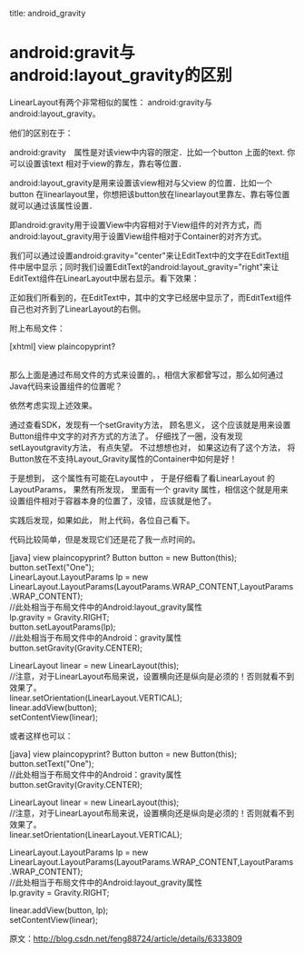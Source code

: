 title: android_gravity 

#  android:gravit与android:layout_gravity的区别 

LinearLayout有两个非常相似的属性：
android:gravity与android:layout_gravity。
 
他们的区别在于：
 
android:gravity　属性是对该view中内容的限定．比如一个button 上面的text. 你可以设置该text 相对于view的靠左，靠右等位置．


android:layout_gravity是用来设置该view相对与父view 的位置．比如一个button 在linearlayout里，你想把该button放在linearlayout里靠左、靠右等位置就可以通过该属性设置． 
 
即android:gravity用于设置View中内容相对于View组件的对齐方式，而android:layout_gravity用于设置View组件相对于Container的对齐方式。


 我们可以通过设置android:gravity="center"来让EditText中的文字在EditText组件中居中显示；同时我们设置EditText的android:layout_gravity="right"来让EditText组件在LinearLayout中居右显示。看下效果：


 
正如我们所看到的，在EditText中，其中的文字已经居中显示了，而EditText组件自己也对齐到了LinearLayout的右侧。
 
附上布局文件：
 
[xhtml] view plaincopyprint?
<LinearLayout  
   xmlns:android="http://schemas.android.com/apk/res/android"  
    android:orientation="vertical"  
    android:layout_width="fill_parent"  
    android:layout_height="fill_parent">  
    <EditText  
        android:layout_width="wrap_content"  
        android:gravity="center"  
        android:layout_height="wrap_content"  
        android:text="one"  
        android:layout_gravity="right"/>  
</LinearLayout>  
 
 
 
 
那么上面是通过布局文件的方式来设置的。，相信大家都曾写过，那么如何通过Java代码来设置组件的位置呢？
 
依然考虑实现上述效果。
 
通过查看SDK，发现有一个setGravity方法， 顾名思义， 这个应该就是用来设置Button组件中文字的对齐方式的方法了。
仔细找了一圈，没有发现setLayoutgravity方法， 有点失望。 不过想想也对， 如果这边有了这个方法， 将Button放在不支持Layout_Gravity属性的Container中如何是好！ 
 
于是想到， 这个属性有可能在Layout中 ， 于是仔细看了看LinearLayout 的 LayoutParams， 果然有所发现， 里面有一个 gravity 属性，相信这个就是用来设置组件相对于容器本身的位置了，没错，应该就是他了。
 
实践后发现，如果如此， 附上代码，各位自己看下。
 
 
 
代码比较简单，但是发现它们还是花了我一点时间的。
 
[java] view plaincopyprint?
Button button  = new Button(this);  
button.setText("One");  
LinearLayout.LayoutParams lp = new LinearLayout.LayoutParams(LayoutParams.WRAP_CONTENT,LayoutParams.WRAP_CONTENT);  
//此处相当于布局文件中的Android:layout_gravity属性  
lp.gravity = Gravity.RIGHT;  
button.setLayoutParams(lp);  
//此处相当于布局文件中的Android：gravity属性  
button.setGravity(Gravity.CENTER);  
  
LinearLayout linear = new LinearLayout(this);  
//注意，对于LinearLayout布局来说，设置横向还是纵向是必须的！否则就看不到效果了。  
linear.setOrientation(LinearLayout.VERTICAL);  
linear.addView(button);  
setContentView(linear);  
 
 
或者这样也可以：
 
[java] view plaincopyprint?
Button button  = new Button(this);  
button.setText("One");  
//此处相当于布局文件中的Android：gravity属性  
button.setGravity(Gravity.CENTER);  
  
LinearLayout linear = new LinearLayout(this);  
//注意，对于LinearLayout布局来说，设置横向还是纵向是必须的！否则就看不到效果了。  
linear.setOrientation(LinearLayout.VERTICAL);  
  
LinearLayout.LayoutParams lp = new LinearLayout.LayoutParams(LayoutParams.WRAP_CONTENT,LayoutParams.WRAP_CONTENT);  
//此处相当于布局文件中的Android:layout_gravity属性  
lp.gravity = Gravity.RIGHT;  
  
linear.addView(button, lp);  
setContentView(linear);  

原文：http://blog.csdn.net/feng88724/article/details/6333809